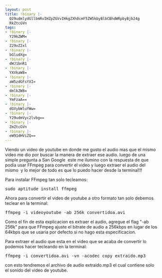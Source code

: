 ```yaml
---
layout: post
title: !binary |-
  Q29udmlydGllbmRvIHZpZGVvIHkgZXh0cmF5ZW5kbyBlbCBhdWRpbyBjb24g
  RkZtcGVn
tags:
- !binary |-
  Y29kZWM=
- !binary |-
  Z29vZ2xl
- !binary |-
  bGludXg=
- !binary |-
  dWJ1bnR1
- !binary |-
  YXVkaW8=
- !binary |-
  aW5zdGFsYXI=
- !binary |-
  dmlkZW8=
- !binary |-
  YmFzaA==
- !binary |-
  dGVybWluYWw=
- !binary |-
  Y29udmVyc2lvbg==
- !binary |-
  ZmZtcGVn
- !binary |-
  eW91dHViZQ==
---
```

Viendo un video de youtube en donde me gusto el audio mas que el mismo video me dio por buscar la manera de extraer ese audio. luego de una simple pregunta a San Google  este me ilumino con la respuesta de que podia usar FFmpeg para convertir el video y luego extraer el audio del mismo  y lo mejor de todo es que lo puedo hacer desde la terminal!!!

Para instalar FFmpeg tan solo tecleamos:
<pre lang="bash" line="1" escaped="true">sudo aptitude install ffmpeg</pre>
Ahora para convertir el video de youtube a otro formato tan solo debemos teclear en la terminal:
<pre lang="bash" line="1" escaped="true">ffmpeg -i videoyoutube -ab 256k convertidoa.avi</pre>
Como el fin de esta explicacion es extraer el audio, agregue el flag "-ab 256k" para que FFmpeg ajuste el bitrate de audio a 256kbps en lugar de los 64kbps que se usaria por defecto si no hago esta especificacion.

Para extraer el audio que esta en el video que se acaba de convertir lo podemos hacer tecleando en la terminal:
<pre lang="bash" line="1" escaped="true">ffmpeg -i convertidoa.avi -vn -acodec copy extraido.mp3</pre>
con esto tendremos el archivo de audio extraido.mp3 el cual contiene solo el sonido del video de youtube.
